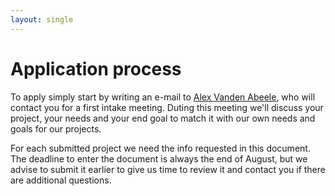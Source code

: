 ```yaml
---
layout: single
---
```


# Application process

To apply simply start by writing an e-mail to [Alex Vanden Abeele](mailto:alex.vanden.abeele@howest.be), who will contact you for a first intake meeting. Duting this meeting we'll discuss your project, your needs and your end goal to match it with our own needs and goals for our projects.

For each submitted project we need the info requested in this document. The deadline to enter the document is always the end of August, but we advise to submit it earlier to give us time to review it and contact you if there are additional questions.
